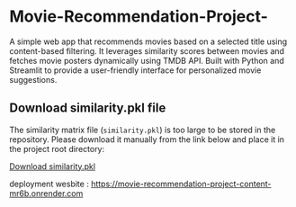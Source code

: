 # Movie-Recommendation-Project-
A simple web app that recommends movies based on a selected title using content-based filtering. It leverages similarity scores between movies and fetches movie posters dynamically using TMDB API. Built with Python and Streamlit to provide a user-friendly interface for personalized movie suggestions.

## Download similarity.pkl file

The similarity matrix file (`similarity.pkl`) is too large to be stored in the repository. Please download it manually from the link below and place it in the project root directory:

[Download similarity.pkl](https://drive.usercontent.google.com/download?id=1h4hM4xD6FwN7E3ic1CrGrRjqQF6_NUeU&export=download&authuser=1)

deployment wesbite : https://movie-recommendation-project-content-mr6b.onrender.com

